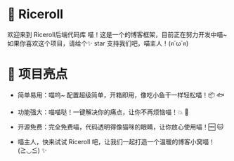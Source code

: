 # 🎉 Riceroll

欢迎来到 Riceroll后端代码库 喵！这是一个的博客框架，目前正在努力开发中喵~ 如果你喜欢这个项目，请给个✨ star 支持我们吧，喵主人！(ฅ´ω`ฅ)

# 🌈 项目亮点

- 简单易用：喵呜~ 配置超级简单，开箱即用，像吃小鱼干一样轻松喵！📦 🐟

- 功能强大：喵喵哒！一键解决你的痛点，让你不再烦恼喵！💥 🐾

- 开源免费：完全免费喵，代码透明得像猫咪的眼睛，让你放心使用喵！🆓 🐱

- 喵主人，快来试试 Riceroll 吧，让我们一起打造一个温暖的博客小窝喵！(≧◡≦) ✨
